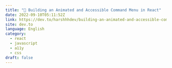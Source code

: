 ```yaml
---
title: "🌈 Building an Animated and Accessible Command Menu in React"
date: 2022-09-10T05:11:52Z
link: https://dev.to/harshhhdev/building-an-animated-and-accessible-command-menu-in-react-5daj?utm_medium=RSS&utm_source=news.12bit.vn
site: dev.to
language: English
category:
  - react
  - javascript
  - a11y
  - css
draft: false
---
```

